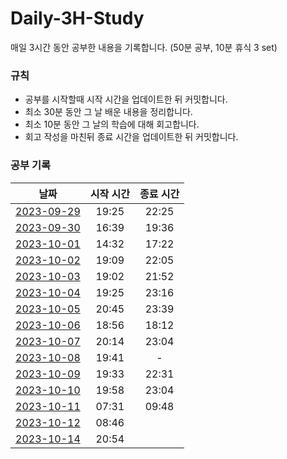 # Daily-3H-Study
매일 3시간 동안 공부한 내용을 기록합니다. (50분 공부, 10분 휴식 3 set)


### 규칙

- 공부를 시작할때 시작 시간을 업데이트한 뒤 커밋합니다.
- 최소 30분 동안 그 날 배운 내용을 정리합니다.
- 최소 10분 동안 그 날의 학습에 대해 회고합니다.
- 회고 작성을 마친뒤 종료 시간을 업데이트한 뒤 커밋합니다.



### 공부 기록

| 날짜 | 시작 시간 | 종료 시간 |
| :-: | :-: | :-: |
| [2023-09-29](./2023-09-29.md) | 19:25 | 22:25 |
| [2023-09-30](./2023-09-30.md) | 16:39 | 19:36 |
| [2023-10-01](./2023-10-01.md) | 14:32 | 17:22 |
| [2023-10-02](./2023-10-02.md) | 19:09 | 22:05 |
| [2023-10-03](./2023-10-03.md) | 19:02 | 21:52 |
| [2023-10-04](./2023-10-04.md) | 19:25 | 23:16 |
| [2023-10-05](./2023-10-05.md) | 20:45 | 23:39 |
| [2023-10-06](./2023-10-06.md) | 18:56 | 18:12 |
| [2023-10-07](./2023-10-07.md) | 20:14 | 23:04 |
| [2023-10-08](./2023-10-08.md) | 19:41 | - |
| [2023-10-09](./2023-10-09.md) | 19:33 | 22:31 |
| [2023-10-10](./2023-10-10.md) | 19:58 | 23:04 |
| [2023-10-11](./2023-10-11.md) | 07:31 | 09:48 |
| [2023-10-12](./2023-10-12.md) | 08:46 | |
| [2023-10-14](./2023-10-14.md) | 20:54 | |